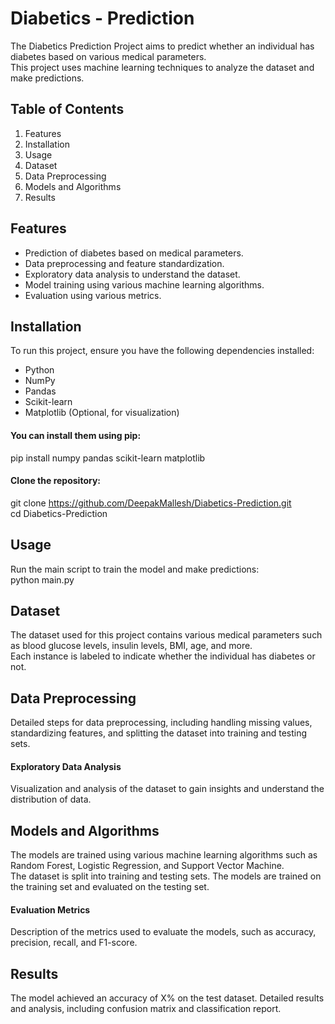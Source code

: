 # Diabetics - Prediction  
The Diabetics Prediction Project aims to predict whether an individual has diabetes based on various medical parameters.  
This project uses machine learning techniques to analyze the dataset and make predictions.  

## Table of Contents  
1. Features  
2. Installation  
3. Usage  
4. Dataset  
5. Data Preprocessing  
6. Models and Algorithms  
7. Results  

## Features  
- Prediction of diabetes based on medical parameters.  
- Data preprocessing and feature standardization.  
- Exploratory data analysis to understand the dataset.  
- Model training using various machine learning algorithms.  
- Evaluation using various metrics.
  
## Installation  
To run this project, ensure you have the following dependencies installed:  
- Python  
- NumPy  
- Pandas  
- Scikit-learn  
- Matplotlib (Optional, for visualization)  

#### You can install them using pip:  
pip install numpy pandas scikit-learn matplotlib  
#### Clone the repository:  
git clone https://github.com/DeepakMallesh/Diabetics-Prediction.git  
cd Diabetics-Prediction  

## Usage  
Run the main script to train the model and make predictions:  
python main.py  

## Dataset  
The dataset used for this project contains various medical parameters such as blood glucose levels, insulin levels, BMI, age, and more.  
Each instance is labeled to indicate whether the individual has diabetes or not.

## Data Preprocessing  
Detailed steps for data preprocessing, including handling missing values, standardizing features, and splitting the dataset into training and testing sets.  

#### Exploratory Data Analysis  
Visualization and analysis of the dataset to gain insights and understand the distribution of data.  

## Models and Algorithms  
The models are trained using various machine learning algorithms such as Random Forest, Logistic Regression, and Support Vector Machine.  
The dataset is split into training and testing sets. The models are trained on the training set and evaluated on the testing set.  

#### Evaluation Metrics  
Description of the metrics used to evaluate the models, such as accuracy, precision, recall, and F1-score.  

## Results  
The model achieved an accuracy of X% on the test dataset. Detailed results and analysis, including confusion matrix and classification report.  
